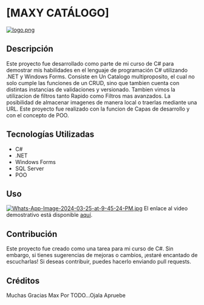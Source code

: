 # [MAXY CATÁLOGO]

[![logo.png](https://i.postimg.cc/YqMqJt1D/logo.png)](https://postimg.cc/G9gCDwgv)
## Descripción

Este proyecto fue desarrollado como parte de mi curso de C# para demostrar mis habilidades en el lenguaje de programación C# utilizando .NET y Windows Forms. Consiste en Un Catalogo multiproposito, el cual no solo cumple las funciones de un CRUD,
sino que tambien cuenta con distintas instancias de validaciones y versionado. Tambien vimos la utilizacion de filtros tanto Rapido como Filtros mas avanzados. La posibilidad de almacenar imagenes de manera local o traerlas mediante una URL.
Este proyecto fue realizado con la funcion de Capas de desarrollo y con el concepto de POO.

## Tecnologías Utilizadas

- C#
- .NET
- Windows Forms
- SQL Server
- POO



## Uso

[![Whats-App-Image-2024-03-25-at-9-45-24-PM.jpg](https://i.postimg.cc/65XytrN0/Whats-App-Image-2024-03-25-at-9-45-24-PM.jpg)](https://postimg.cc/yWLVTSxg)
El enlace al video demostrativo está disponible [aquí](https://www.youtube.com/watch?v=5eBuBTamz0U).

## Contribución

Este proyecto fue creado como una tarea para mi curso de C#. Sin embargo, si tienes sugerencias de mejoras o cambios, ¡estaré encantado de escucharlas! Si deseas contribuir, puedes hacerlo enviando pull requests.



## Créditos

Muchas Gracias Max Por TODO...Ojala Apruebe


